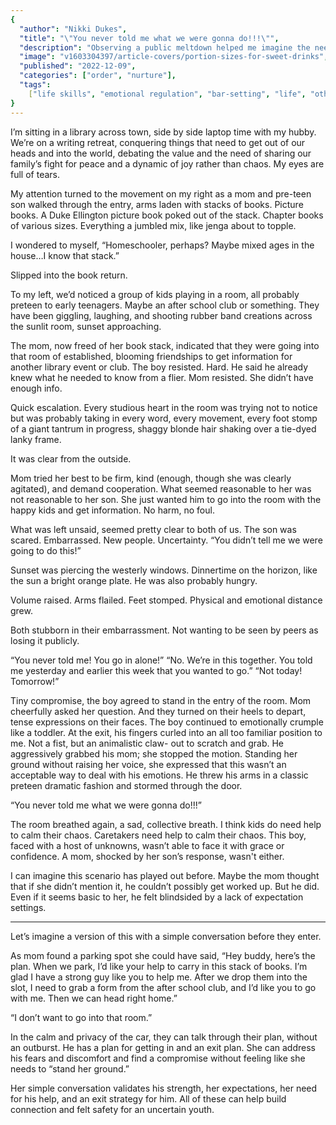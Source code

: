 ```yaml
---
{
  "author": "Nikki Dukes",
  "title": "\"You never told me what we were gonna do!!!\"",
  "description": "Observing a public meltdown helped me imagine the need for resources for families",
  "image": "v1603304397/article-covers/portion-sizes-for-sweet-drinks",
  "published": "2022-12-09",
  "categories": ["order", "nurture"],
  "tags":
    ["life skills", "emotional regulation", "bar-setting", "life", "other"],
}
---
```

I’m sitting in a library across town, side by side laptop time with my hubby. We’re on a writing retreat, conquering things that need to get out of our heads and into the world, debating the value and the need of sharing our family’s fight for peace and a dynamic of joy rather than chaos. My eyes are full of tears. 

My attention turned to the movement on my right as a mom and pre-teen son walked through the entry, arms laden with stacks of books. Picture books. A Duke Ellington picture book poked out of the stack. Chapter books of various sizes. Everything a jumbled mix, like jenga about to topple. 

I wondered to myself, “Homeschooler, perhaps? Maybe mixed ages in the house…I know that stack.”

Slipped into the book return. 

To my left, we’d noticed a group of kids playing in a room, all probably preteen to early teenagers. Maybe an after school club or something. They have been giggling, laughing, and shooting rubber band creations across the sunlit room, sunset approaching. 

The mom, now freed of her book stack, indicated that they were going into that room of established, blooming friendships to get information for another library event or club. The boy resisted. Hard. He said he already knew what he needed to know from a flier. Mom resisted. She didn’t have enough info. 

Quick escalation. Every studious heart in the room was trying not to notice but was probably taking in every word, every movement, every foot stomp of a giant tantrum in progress, shaggy blonde hair shaking over a tie-dyed lanky frame. 

It was clear from the outside. 

Mom tried her best to be firm, kind (enough, though she was clearly agitated), and demand cooperation. What seemed reasonable to her was not reasonable to her son. She just wanted him to go into the room with the happy kids and get information. No harm, no foul. 

What was left unsaid, seemed pretty clear to both of us. The son was scared. Embarrassed. New people. Uncertainty. “You didn’t tell me we were going to do this!”

Sunset was piercing the westerly windows. Dinnertime on the horizon, like the sun a bright orange plate. He was also probably hungry.

Volume raised. Arms flailed. Feet stomped. Physical and emotional distance grew.

Both stubborn in their embarrassment. Not wanting to be seen by peers as losing it publicly. 

“You never told me! You go in alone!”
“No. We’re in this together. You told me yesterday and earlier this week that you wanted to go.”
“Not today! Tomorrow!”

Tiny compromise, the boy agreed to stand in the entry of the room. Mom cheerfully asked her question. And they turned on their heels to depart, tense expressions on their faces. The boy continued to emotionally crumple like a toddler. At the exit, his fingers curled into an all too familiar position to me. Not a fist, but an animalistic claw- out to scratch and grab. He aggressively grabbed his mom; she stopped the motion.  Standing her ground without raising her voice, she expressed that this wasn’t an acceptable way to deal with his emotions. He threw his arms in a classic preteen dramatic fashion and stormed through the door. 

“You never told me what we were gonna do!!!”

The room breathed again, a sad, collective breath. I think kids do need help to calm their chaos. Caretakers need help to calm their chaos. This boy, faced with a host of unknowns, wasn’t able to face it with grace or confidence. A mom, shocked by her son’s response, wasn't either. 

I can imagine this scenario has played out before. Maybe the mom thought that if she didn’t mention it, he couldn’t possibly get worked up. But he did. Even if it seems basic to her, he felt blindsided by a lack of expectation settings. 

--------------


Let’s imagine a version of this with a simple conversation before they enter. 

As mom found a parking spot she could have said, “Hey buddy, here’s the plan. When we park, I’d like your help to carry in this stack of books. I’m glad I have a strong guy like you to help me. After we drop them into the slot, I need to grab a form from the after school club, and I’d like you to go with me. Then we can head right home.”

“I don’t want to go into that room.”

In the calm and privacy of the car, they can talk through their plan, without an outburst. He has a plan for getting in and an exit plan. She can address his fears and discomfort and find a compromise without feeling like she needs to “stand her ground.”

Her simple conversation validates his strength, her expectations, her need for his help, and an exit strategy for him. All of these can help build connection and felt safety for an uncertain youth.
